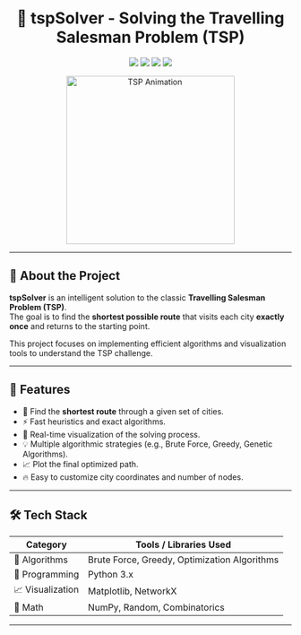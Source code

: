 <h1 align="center">🧭 tspSolver - Solving the Travelling Salesman Problem (TSP)</h1>

<p align="center">
  <img src="https://img.shields.io/github/languages/top/roshan-poudhyal/tspSolver?color=blue&style=flat-square" />
  <img src="https://img.shields.io/github/repo-size/roshan-poudhyal/tspSolver?style=flat-square" />
  <img src="https://img.shields.io/github/last-commit/roshan-poudhyal/tspSolver?style=flat-square" />
  <img src="https://img.shields.io/github/issues/roshan-poudhyal/tspSolver?style=flat-square" />
</p>

<p align="center">
  <img src="https://upload.wikimedia.org/wikipedia/commons/4/45/TSP_Animation.gif" alt="TSP Animation" height="300"/>
</p>

---

## 🧠 About the Project

**tspSolver** is an intelligent solution to the classic **Travelling Salesman Problem (TSP)**.  
The goal is to find the **shortest possible route** that visits each city **exactly once** and returns to the starting point.

This project focuses on implementing efficient algorithms and visualization tools to understand the TSP challenge.

---

## 🌟 Features

- 📍 Find the **shortest route** through a given set of cities.
- ⚡ Fast heuristics and exact algorithms.
- 🎨 Real-time visualization of the solving process.
- 💡 Multiple algorithmic strategies (e.g., Brute Force, Greedy, Genetic Algorithms).
- 📈 Plot the final optimized path.
- 🔥 Easy to customize city coordinates and number of nodes.

---

## 🛠️ Tech Stack

| Category         | Tools / Libraries Used            |
|------------------|------------------------------------|
| 🧠 Algorithms    | Brute Force, Greedy, Optimization Algorithms |
| 🐍 Programming   | Python 3.x                         |
| 📈 Visualization | Matplotlib, NetworkX               |
| 🔢 Math          | NumPy, Random, Combinatorics        |

---

